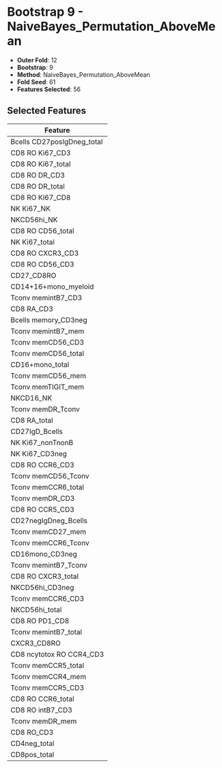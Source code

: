 # Bootstrap 9 - NaiveBayes_Permutation_AboveMean

- **Outer Fold**: 12
- **Bootstrap**: 9
- **Method**: NaiveBayes_Permutation_AboveMean
- **Fold Seed**: 61
- **Features Selected**: 56

## Selected Features

| Feature |
|---------|
| Bcells CD27posIgDneg_total |
| CD8  RO Ki67_CD3 |
| CD8 RO Ki67_total |
| CD8 RO DR_CD3 |
| CD8 RO DR_total |
| CD8 RO Ki67_CD8 |
| NK Ki67_NK |
| NKCD56hi_NK |
| CD8 RO CD56_total |
| NK Ki67_total |
| CD8 RO CXCR3_CD3 |
| CD8 RO CD56_CD3 |
| CD27_CD8RO |
| CD14+16+mono_myeloid |
| Tconv memintB7_CD3 |
| CD8 RA_CD3 |
| Bcells memory_CD3neg |
| Tconv memintB7_mem |
| Tconv memCD56_CD3 |
| Tconv memCD56_total |
| CD16+mono_total |
| Tconv memCD56_mem |
| Tconv memTIGIT_mem |
| NKCD16_NK |
| Tconv memDR_Tconv |
| CD8 RA_total |
| CD27IgD_Bcells |
| NK Ki67_nonTnonB |
| NK Ki67_CD3neg |
| CD8 RO CCR6_CD3 |
| Tconv memCD56_Tconv |
| Tconv memCCR6_total |
| Tconv memDR_CD3 |
| CD8 RO CCR5_CD3 |
| CD27negIgDneg_Bcells |
| Tconv memCD27_mem |
| Tconv memCCR6_Tconv |
| CD16mono_CD3neg |
| Tconv memintB7_Tconv |
| CD8 RO CXCR3_total |
| NKCD56hi_CD3neg |
| Tconv memCCR6_CD3 |
| NKCD56hi_total |
| CD8 RO PD1_CD8 |
| Tconv memintB7_total |
| CXCR3_CD8RO |
| CD8 ncytotox RO CCR4_CD3 |
| Tconv memCCR5_total |
| Tconv memCCR4_mem |
| Tconv memCCR5_CD3 |
| CD8 RO CCR6_total |
| CD8 RO intB7_CD3 |
| Tconv memDR_mem |
| CD8 RO_CD3 |
| CD4neg_total |
| CD8pos_total |
